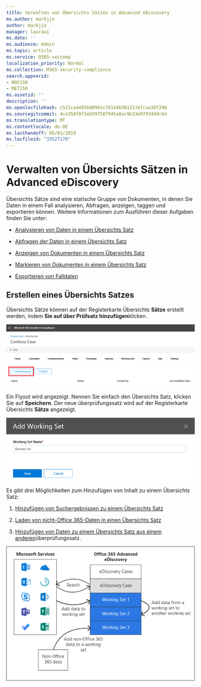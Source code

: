 ```yaml
---
title: Verwalten von Übersichts Sätzen in Advanced eDiscovery
ms.author: markjjo
author: markjjo
manager: laurawi
ms.date: ''
ms.audience: Admin
ms.topic: article
ms.service: O365-seccomp
localization_priority: Normal
ms.collection: M365-security-compliance
search.appverid:
- MOE150
- MET150
ms.assetid: ''
description: ''
ms.openlocfilehash: c521ca4485b00963c7d144b3013134fcaa30f298
ms.sourcegitcommit: 4ce350f8f3eb597587945a8ac9b33e9793440c64
ms.translationtype: MT
ms.contentlocale: de-DE
ms.lasthandoff: 05/01/2019
ms.locfileid: "33527170"
---
```

# <a name="manage-review-sets-in-advanced-ediscovery"></a>Verwalten von Übersichts Sätzen in Advanced eDiscovery

Übersichts Sätze sind eine statische Gruppe von Dokumenten, in denen Sie Daten in einem Fall analysieren, Abfragen, anzeigen, taggen und exportieren können. Weitere Informationen zum Ausführen dieser Aufgaben finden Sie unter:

- [Analysieren von Daten in einem Übersichts Satz](analyzing-data-in-review-set.md)

- [Abfragen der Daten in einem Übersichts Satz](review-set-search.md)

- [Anzeigen von Dokumenten in einem Übersichts Satz](view-documents-in-review-set.md)

- [Markieren von Dokumenten in einem Übersichts Satz](tagging-documents.md)

- [Exportieren von Falldaten](exporting-data-ediscover20.md)

## <a name="create-a-review-set"></a>Erstellen eines Übersichts Satzes

Übersichts Sätze können auf der Registerkarte Übersichts **Sätze** erstellt werden, indem **Sie auf über Prüfsatz hinzufügen**klicken.

![Übersichts Satz hinzufügen](../media/f45c51d9-585d-47d1-b7fb-0288715e0b6a.png)

Ein Flyout wird angezeigt.  Nennen Sie einfach den Übersichts Satz, klicken Sie auf **Speichern**.  Der neue überprüfungssatz wird auf der Registerkarte Übersichts **Sätze** angezeigt.

![Flyout für Übersichts Satz hinzufügen](../media/5e5c99f8-42ca-4c2f-960f-f1a5709569d1.png)

Es gibt drei Möglichkeiten zum Hinzufügen von Inhalt zu einem Übersichts Satz:

1. [Hinzufügen von Suchergebnissen zu einem Übersichts Satz](add-data-to-review-set.md)

2. [Laden von nicht-Office 365-Daten in einen Übersichts Satz](load-non-office365-data.md)

3. [Hinzufügen von Daten zu einem Übersichts Satz aus einem anderen](add-data-to-review-set-from-another-review-set.md)überprüfungssatz.

![Übersichts Sätze](../media/1f1f4efd-c03b-4255-bc3d-df358e56549c.png)
